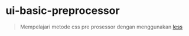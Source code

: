 # ui-basic-preprocessor
>Mempelajari metode css pre prosessor dengan menggunakan [less](https://www.lesscss.org/)
